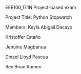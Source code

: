 EEE100_17.1N Project-based exam

Project Title: Python Stopwatch

Members:
Keyla Abigail Dacayo

Kristoffer Estaño 

Jenuine Magbanua

Dinzel Lloyd Pascua

Rex Brian Romeo
